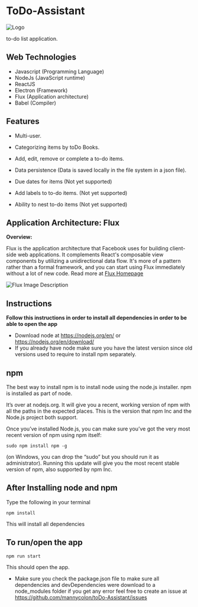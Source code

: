 # ToDo-Assistant
![Logo](https://github.com/mannycolon/toDo-Assistant/blob/master/app/img/logo.png "ToDo-Assistant")

to-do list application.

Web Technologies
---
- Javascript (Programming Language)
- NodeJs (JavaScript runtime)
- ReactJS
- Electron (Framework)
- Flux (Application architecture)
- Babel (Compiler)

Features
---
- Multi-user.

- Categorizing items by toDo Books. 

- Add, edit, remove or complete a to-do items.

- Data persistence (Data is saved locally in the file system in a json file).

- Due dates for items (Not yet supported)

- Add labels to to-do items. (Not yet supported)

- Ability to nest to-do items (Not yet supported)


Application Architecture: Flux
---
**Overview:**

Flux is the application architecture that Facebook uses for building client-side web applications. It complements React's composable view components by utilizing a unidirectional data flow. It's more of a pattern rather than a formal framework, and you can start using Flux immediately without a lot of new code. Read more at [Flux Homepage](https://facebook.github.io/flux/ "Flux Homepage")

![Flux Image Description](https://github.com/mannycolon/toDo-Assistant/blob/master/app/img/flux-simple-diagram-explained.png "Flux architecture")


Instructions
---
**Follow this instructions in order to install all dependencies in order
to be able to open the app**

- Download node at https://nodejs.org/en/ or https://nodejs.org/en/download/
- If you already have node make sure you have the latest version since old versions used to require to install npm separately.

npm
---

The best way to install npm is to install node using the node.js installer. npm is installed as part of node.

It’s over at nodejs.org. It will give you a recent, working version of npm with all the paths in the expected places. This is the version that npm Inc and the Node.js project both support.

Once you’ve installed Node.js, you can make sure you’ve got the very most recent version of npm using npm itself:

```
sudo npm install npm -g
```
(on Windows, you can drop the “sudo” but you should run it as administrator). Running this update will give you the most recent stable version of npm, also supported by npm Inc.


**After Installing node and npm**
---
Type the following in your terminal

```
npm install 
```
This will install all dependencies

**To run/open the app**
---
```
npm run start
```
This should open the app.

- Make sure you check the package.json file to make sure all dependencies and devDependencies were download to a node_modules folder if you get any error feel free to create an issue at https://github.com/mannycolon/toDo-Assistant/issues
